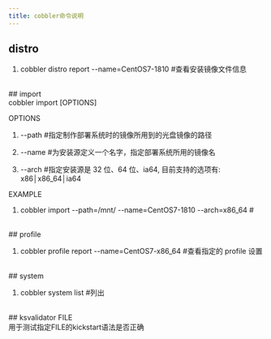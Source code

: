 ```yaml
---
title: cobbler命令说明
---
```


## distro

1. cobbler distro report --name=CentOS7-1810 #查看安装镜像文件信息

<br />
## import
<br />cobbler import [OPTIONS]

OPTIONS

1. \--path #指定制作部署系统时的镜像所用到的光盘镜像的路径

2. \--name #为安装源定义一个名字，指定部署系统所用的镜像名

3. \--arch #指定安装源是 32 位、64 位、ia64, 目前支持的选项有: x86│x86_64│ia64

EXAMPLE

1. cobbler import --path=/mnt/ --name=CentOS7-1810 --arch=x86_64 #

<br />
## profile

1. cobbler profile report --name=CentOS7-x86_64 #查看指定的 profile 设置

<br />
## system

1. cobbler system list #列出

<br />
## ksvalidator FILE
<br />用于测试指定FILE的kickstart语法是否正确<br />
